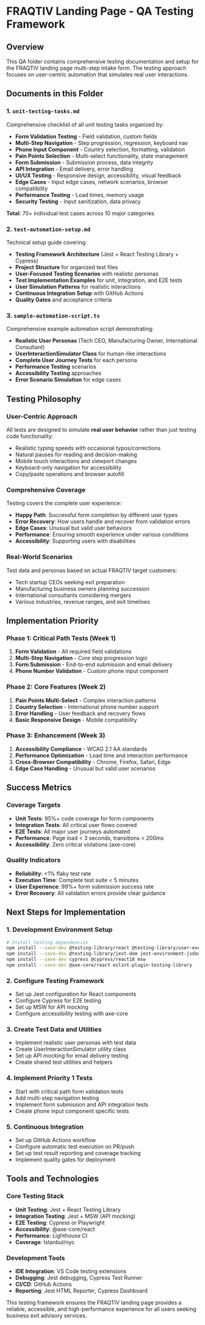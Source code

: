 # FRAQTIV Landing Page - QA Testing Framework

## Overview
This QA folder contains comprehensive testing documentation and setup for the FRAQTIV landing page multi-step intake form. The testing approach focuses on user-centric automation that simulates real user interactions.

## Documents in this Folder

### 1. `unit-testing-tasks.md`
Comprehensive checklist of all unit testing tasks organized by:
- **Form Validation Testing** - Field validation, custom fields
- **Multi-Step Navigation** - Step progression, regression, keyboard nav  
- **Phone Input Component** - Country selection, formatting, validation
- **Pain Points Selection** - Multi-select functionality, state management
- **Form Submission** - Submission process, data integrity
- **API Integration** - Email delivery, error handling
- **UI/UX Testing** - Responsive design, accessibility, visual feedback
- **Edge Cases** - Input edge cases, network scenarios, browser compatibility
- **Performance Testing** - Load times, memory usage
- **Security Testing** - Input sanitization, data privacy

**Total**: 70+ individual test cases across 10 major categories

### 2. `test-automation-setup.md` 
Technical setup guide covering:
- **Testing Framework Architecture** (Jest + React Testing Library + Cypress)
- **Project Structure** for organized test files
- **User-Focused Testing Scenarios** with realistic personas
- **Test Implementation Examples** for unit, integration, and E2E tests
- **User Simulation Patterns** for realistic interactions
- **Continuous Integration Setup** with GitHub Actions
- **Quality Gates** and acceptance criteria

### 3. `sample-automation-script.ts`
Comprehensive example automation script demonstrating:
- **Realistic User Personas** (Tech CEO, Manufacturing Owner, International Consultant)
- **UserInteractionSimulator Class** for human-like interactions
- **Complete User Journey Tests** for each persona
- **Performance Testing** scenarios
- **Accessibility Testing** approaches  
- **Error Scenario Simulation** for edge cases

## Testing Philosophy

### User-Centric Approach
All tests are designed to simulate **real user behavior** rather than just testing code functionality:
- Realistic typing speeds with occasional typos/corrections
- Natural pauses for reading and decision-making
- Mobile touch interactions and viewport changes
- Keyboard-only navigation for accessibility
- Copy/paste operations and browser autofill

### Comprehensive Coverage
Testing covers the complete user experience:
- **Happy Path**: Successful form completion by different user types
- **Error Recovery**: How users handle and recover from validation errors
- **Edge Cases**: Unusual but valid user behaviors
- **Performance**: Ensuring smooth experience under various conditions
- **Accessibility**: Supporting users with disabilities

### Real-World Scenarios
Test data and personas based on actual FRAQTIV target customers:
- Tech startup CEOs seeking exit preparation
- Manufacturing business owners planning succession
- International consultants considering mergers
- Various industries, revenue ranges, and exit timelines

## Implementation Priority

### Phase 1: Critical Path Tests (Week 1)
1. **Form Validation** - All required field validations
2. **Multi-Step Navigation** - Core step progression logic
3. **Form Submission** - End-to-end submission and email delivery
4. **Phone Number Validation** - Custom phone input component

### Phase 2: Core Features (Week 2)  
1. **Pain Points Multi-Select** - Complex interaction patterns
2. **Country Selection** - International phone number support
3. **Error Handling** - User feedback and recovery flows
4. **Basic Responsive Design** - Mobile compatibility

### Phase 3: Enhancement (Week 3)
1. **Accessibility Compliance** - WCAG 2.1 AA standards
2. **Performance Optimization** - Load time and interaction performance
3. **Cross-Browser Compatibility** - Chrome, Firefox, Safari, Edge
4. **Edge Case Handling** - Unusual but valid user scenarios

## Success Metrics

### Coverage Targets
- **Unit Tests**: 95%+ code coverage for form components
- **Integration Tests**: All critical user flows covered
- **E2E Tests**: All major user journeys automated
- **Performance**: Page load < 3 seconds, transitions < 200ms
- **Accessibility**: Zero critical violations (axe-core)

### Quality Indicators
- **Reliability**: <1% flaky test rate
- **Execution Time**: Complete test suite < 5 minutes
- **User Experience**: 99%+ form submission success rate
- **Error Recovery**: All validation errors provide clear guidance

## Next Steps for Implementation

### 1. Development Environment Setup
```bash
# Install testing dependencies
npm install --save-dev @testing-library/react @testing-library/user-event
npm install --save-dev @testing-library/jest-dom jest-environment-jsdom
npm install --save-dev cypress @cypress/react18 msw
npm install --save-dev @axe-core/react eslint-plugin-testing-library
```

### 2. Configure Testing Framework
- Set up Jest configuration for React components
- Configure Cypress for E2E testing
- Set up MSW for API mocking
- Configure accessibility testing with axe-core

### 3. Create Test Data and Utilities
- Implement realistic user personas with test data
- Create UserInteractionSimulator utility class
- Set up API mocking for email delivery testing
- Create shared test utilities and helpers

### 4. Implement Priority 1 Tests
- Start with critical path form validation tests
- Add multi-step navigation testing
- Implement form submission and API integration tests
- Create phone input component specific tests

### 5. Continuous Integration
- Set up GitHub Actions workflow
- Configure automatic test execution on PR/push
- Set up test result reporting and coverage tracking
- Implement quality gates for deployment

## Tools and Technologies

### Core Testing Stack
- **Unit Testing**: Jest + React Testing Library
- **Integration Testing**: Jest + MSW (API mocking)
- **E2E Testing**: Cypress or Playwright
- **Accessibility**: @axe-core/react
- **Performance**: Lighthouse CI
- **Coverage**: Istanbul/nyc

### Development Tools
- **IDE Integration**: VS Code testing extensions
- **Debugging**: Jest debugging, Cypress Test Runner
- **CI/CD**: GitHub Actions
- **Reporting**: Jest HTML Reporter, Cypress Dashboard

This testing framework ensures the FRAQTIV landing page provides a reliable, accessible, and high-performance experience for all users seeking business exit advisory services. 